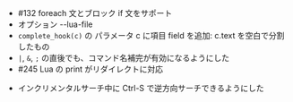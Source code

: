 - #132 foreach 文とブロック if 文をサポート
- オプション --lua-file
- `complete_hook(c)` の パラメータ c に項目 field を追加: c.text を空白で分割したもの
- `|`, `&`, `;` の直後でも、コマンド名補完が有効になるようにした
- #245 Lua の print がリダイレクトに対応
* インクリメンタルサーチ中に Ctrl-S で逆方向サーチできるようにした
